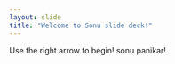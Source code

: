```yaml
---
layout: slide
title: "Welcome to Sonu slide deck!"
---
```


Use the right arrow to begin!
sonu panikar!
